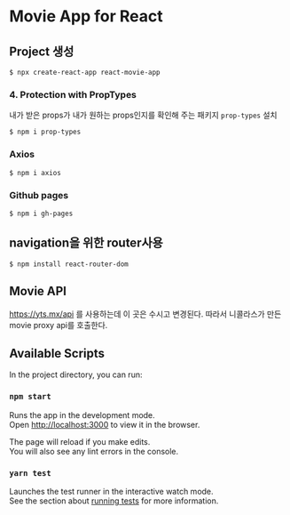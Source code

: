 # Movie App for React

## Project 생성
```shell script
$ npx create-react-app react-movie-app
```

### 4. Protection with PropTypes
내가 받은 props가 내가 원하는 props인지를 확인해 주는 패키지 `prop-types` 설치
```shell script
$ npm i prop-types
```

### Axios
```shell script
$ npm i axios
```

### Github pages
```shell script
$ npm i gh-pages
```

## navigation을 위한 router사용
```shell script
$ npm install react-router-dom
```



## Movie API
https://yts.mx/api 를 사용하는데 이 곳은 수시고 변경된다. 따라서 니콜라스가 만든 movie proxy api를 호출한다.

 
## Available Scripts

In the project directory, you can run:

### `npm start`

Runs the app in the development mode.<br />
Open [http://localhost:3000](http://localhost:3000) to view it in the browser.

The page will reload if you make edits.<br />
You will also see any lint errors in the console.

### `yarn test`

Launches the test runner in the interactive watch mode.<br />
See the section about [running tests](https://facebook.github.io/create-react-app/docs/running-tests) for more information.

